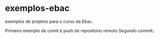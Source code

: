 # exemplos-ebac
exemplos de projetos para o curso da Ebac.

Primeiro exemplo de comit e push de repositorio remoto
Segundo commit..
